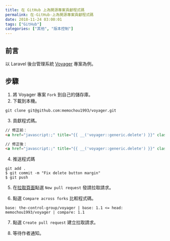 ```yaml
---
title: 在 GitHub 上為開源專案貢獻程式碼
permalink: 在-GitHub-上為開源專案貢獻程式碼
date: 2018-11-24 03:00:01
tags: ["GitHub"]
categories: ["其他", "版本控制"]
---
```


## 前言

以 Laravel 後台管理系統 [Voyager](https://github.com/the-control-group/voyager) 專案為例。

## 步驟

1. 將 Voyager 專案 `Fork` 到自己的儲存庫。
2. 下載到本機。

```CMD
git clone git@github.com:memochou1993/voyager.git
```

3. 貢獻程式碼。

```HTML
// 修正前：
<a href="javascript:;" title="{{ __('voyager::generic.delete') }}" class="btn btn-danger delete" data-id="{{ $dataTypeContent->getKey() }}" id="delete-{{ $dataTypeContent->getKey() }}">
```

```HTML
// 修正後：
<a href="javascript:;" title="{{ __('voyager::generic.delete') }}" class="btn btn-danger" data-id="{{ $dataTypeContent->getKey() }}" id="delete-{{ $dataTypeContent->getKey() }}">
```

4. 推送程式碼

```CMD
git add .
$ git commit -m "Fix delete button margin"
$ git push
```

5. 在[拉取頁面](https://github.com/the-control-group/voyager/pulls)點選 `New pull request` 發請拉取請求。

6. 點選 `Compare across forks` 比較程式碼。

```TEXT
base: the-control-group/voyager | base: 1.1 <= head: memochou1993/voyager | compare: 1.1
```

7. 點選 `Create pull request` 建立拉取請求。

8. 等待作者通知。
